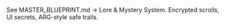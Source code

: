 See MASTER_BLUEPRINT.md → Lore & Mystery System. Encrypted scrolls, UI secrets, ARG-style safe trails.
